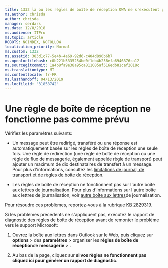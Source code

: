 ```yaml
---
title: 1332 la ou les règles de boîte de réception OWA ne s'exécutent pas pour une boîte aux lettres
ms.author: chrisda
author: chrisda
manager: serdars
ms.date: 12/8/2018
ms.audience: ITPro
ms.topic: article
ROBOTS: NOINDEX, NOFOLLOW
localization_priority: Normal
ms.custom: 1332
ms.assetid: 383d1c77-5e4b-4a69-92d6-c404d890b6b7
ms.openlocfilehash: c0b221b5335254bd0f1eb4b258efa6946376ca12
ms.sourcegitcommit: 1a4b8fa9e38a95ca811085af516edb81caf2018c
ms.translationtype: MT
ms.contentlocale: fr-FR
ms.lasthandoff: 04/13/2019
ms.locfileid: "31858742"
---
```

# <a name="an-inbox-rule-doesnt-work-as-expected"></a>Une règle de boîte de réception ne fonctionne pas comme prévu

Vérifiez les paramètres suivants:

- Un message peut être redirigé, transféré ou une réponse est automatiquement basée sur les règles de boîte de réception une seule fois. Une règle de redirection (une règle de boîte de réception ou une règle de flux de messagerie, également appelée règle de transport) peut ajouter un maximum de dix destinataires de transfert à un message. Pour plus d'informations, consultez les [limitations de journal, de transport et de règles de boîte de réception](https://docs.microsoft.com/office365/servicedescriptions/exchange-online-service-description/exchange-online-limits).

- Les règles de boîte de réception ne fonctionnent pas sur l'autre boîte aux lettres de journalisation. Pour plus d'informations sur l'autre boîte aux lettres de journalisation, voir [autre boîte aux lettres](https://docs.microsoft.com/Exchange/security-and-compliance/journaling/journaling#alternate-journaling-mailbox)de journalisation.

Pour résoudre ces problèmes, reportez-vous à la rubrique [KB 2829319](https://support.microsoft.com/kb/2829319).

Si les problèmes précédents ne s'appliquent pas, exécutez le rapport de diagnostic des règles de boîte de réception avant de remonter le problème vers le support Microsoft:

1. Ouvrez la boîte aux lettres dans Outlook sur le Web, puis cliquez sur **options** \> des **paramètres** \> organiser les **règles de boîte de réception**de **messagerie** \> .

2. Au bas de la page, cliquez sur **si vos règles ne fonctionnent pas cliquez ici pour générer un rapport de diagnostic**.
